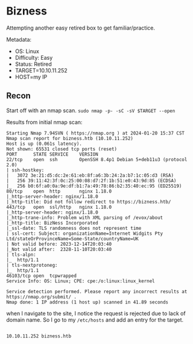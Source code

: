 # Bizness
Attempting another easy retired box to get familiar/practice.

Metadata:
- OS: Linux
- Difficulty: Easy
- Status: Retired
- TARGET=10.10.11.252
- HOST=my IP

## Recon
Start off with an nmap scan.
`sudo nmap -p- -sC -sV $TARGET --open`

Results from initial nmap scan:
```
Starting Nmap 7.94SVN ( https://nmap.org ) at 2024-01-20 15:37 CST
Nmap scan report for bizness.htb (10.10.11.252)
Host is up (0.061s latency).
Not shown: 65531 closed tcp ports (reset)
PORT      STATE SERVICE    VERSION
22/tcp    open  ssh        OpenSSH 8.4p1 Debian 5+deb11u3 (protocol 2.0)
| ssh-hostkey:
|   3072 3e:21:d5:dc:2e:61:eb:8f:a6:3b:24:2a:b7:1c:05:d3 (RSA)
|   256 39:11:42:3f:0c:25:00:08:d7:2f:1b:51:e0:43:9d:85 (ECDSA)
|_  256 b0:6f:a0:0a:9e:df:b1:7a:49:78:86:b2:35:40:ec:95 (ED25519)
80/tcp    open  http       nginx 1.18.0
|_http-server-header: nginx/1.18.0
|_http-title: Did not follow redirect to https://bizness.htb/
443/tcp   open  ssl/http   nginx 1.18.0
|_http-server-header: nginx/1.18.0
|_http-trane-info: Problem with XML parsing of /evox/about
|_http-title: BizNess Incorporated
|_ssl-date: TLS randomness does not represent time
| ssl-cert: Subject: organizationName=Internet Widgits Pty Ltd/stateOrProvinceName=Some-State/countryName=UK
| Not valid before: 2023-12-14T20:03:40
|_Not valid after:  2328-11-10T20:03:40
| tls-alpn:
|_  http/1.1
| tls-nextprotoneg:
|_  http/1.1
46103/tcp open  tcpwrapped
Service Info: OS: Linux; CPE: cpe:/o:linux:linux_kernel

Service detection performed. Please report any incorrect results at https://nmap.org/submit/ .
Nmap done: 1 IP address (1 host up) scanned in 41.89 seconds
```

when I navigate to the site, I notice the request is rejected due to lack of domain name.
So I go to my `/etc/hosts` and add an entry for the target.
```

10.10.11.252 bizness.htb
```
